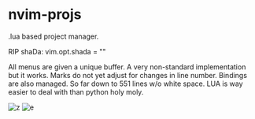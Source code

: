 # nvim-projs
 .lua based project manager.


RIP shaDa: vim.opt.shada = ""

All menus are given a unique buffer. A very non-standard implementation but it works. Marks do not yet adjust for changes in line number. Bindings are also managed. So far down to 551 lines w/o white space. LUA is way easier to deal with than python holy moly.

![z](https://github.com/samcoble/nvim-projs/assets/32228102/e5e393e5-1d32-49ce-89cc-b33c228dd3fc)
![e](https://github.com/samcoble/nvim-projs/assets/32228102/66e7345f-7c77-40ff-9c08-c0e9a3e02d1d)
